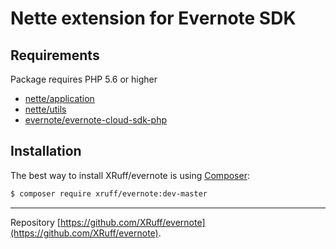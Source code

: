 Nette extension for Evernote SDK
======

Requirements
------------

Package requires PHP 5.6 or higher

- [nette/application](https://github.com/nette/application)
- [nette/utils](https://github.com/nette/utils)
- [evernote/evernote-cloud-sdk-php](https://github.com/evernote/evernote-cloud-sdk-php)

Installation
------------

The best way to install XRuff/evernote is using  [Composer](http://getcomposer.org/):

```sh
$ composer require xruff/evernote:dev-master
```

------------

Repository [https://github.com/XRuff/evernote](https://github.com/XRuff/evernote).